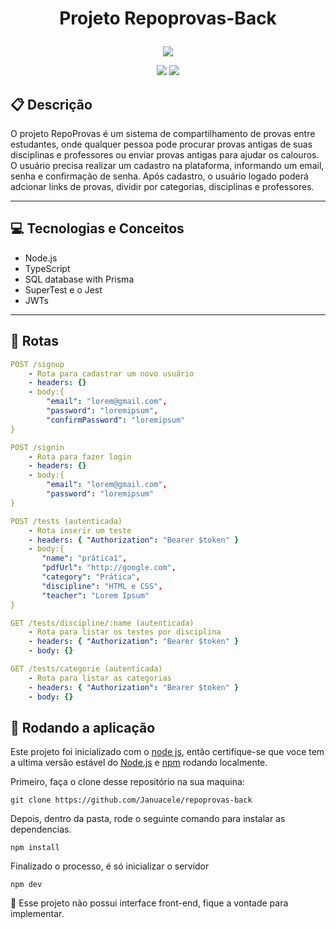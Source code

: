 # <p align = "center"> Projeto Repoprovas-Back </p>

<p align="center">
   <img src="https://d2eip9sf3oo6c2.cloudfront.net/tags/images/000/001/287/thumb/prismaHD.png"/>
</p>

<p align = "center">
   <img src="https://img.shields.io/badge/author-Januacele Vieira-4dae71?style=flat-square" />
   <img src="https://img.shields.io/badge/author-Typescript-4dae71?style=flat-square" />
</p>

##  :clipboard: Descrição
  O projeto RepoProvas é um sistema de compartilhamento de provas entre estudantes, onde qualquer pessoa pode procurar provas antigas de suas disciplinas e professores ou enviar provas antigas para ajudar os calouros.
  O usuário precisa realizar um cadastro na plataforma, informando um email, senha e confirmação de senha. Após cadastro, o usuário logado poderá adcionar links de provas, dividir por categorias, disciplinas e professores.

***
## :computer:	 Tecnologias e Conceitos

- Node.js
- TypeScript
- SQL database with Prisma
- SuperTest e o Jest
- JWTs

***
## :rocket: Rotas

```yml
POST /signup
    - Rota para cadastrar um novo usuário
    - headers: {}
    - body:{
        "email": "lorem@gmail.com",
        "password": "loremipsum",
        "confirmPassword": "loremipsum"
}
```

```yml
POST /signin
    - Rota para fazer login
    - headers: {}
    - body:{
        "email": "lorem@gmail.com",
        "password": "loremipsum"
}
```
```yml 
POST /tests (autenticada)
    - Rota inserir um teste
    - headers: { "Authorization": "Bearer $token" }
    - body:{
       "name": "prática1",
       "pdfUrl": "http://google.com",
       "category": "Prática",
       "discipline": "HTML e CSS",
       "teacher": "Lorem Ipsum"
}
```
```yml
GET /tests/discipline/:name (autenticada)
    - Rota para listar os testes por disciplina
    - headers: { "Authorization": "Bearer $token" }
    - body: {}
``` 
```yml
GET /tests/categorie (autenticada)
    - Rota para listar as categorias
    - headers: { "Authorization": "Bearer $token" }
    - body: {}
``` 

## 🏁 Rodando a aplicação

Este projeto foi inicializado com o [node js](https://nodejs.org/pt-br/docs/), então certifique-se que voce tem a ultima versão estável do [Node.js](https://nodejs.org/en/download/) e [npm](https://www.npmjs.com/) rodando localmente.

Primeiro, faça o clone desse repositório na sua maquina:

```
git clone https://github.com/Januacele/repoprovas-back
```

Depois, dentro da pasta, rode o seguinte comando para instalar as dependencias.

```
npm install
```

Finalizado o processo, é só inicializar o servidor
```
npm dev
```

:stop_sign: Esse projeto não possui interface front-end, fique a vontade para implementar. 

